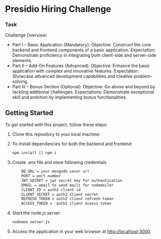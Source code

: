 # Presidio Hiring Challenge

### Task

Challenge Overview:
- Part I – Basic Application (Mandatory):
Objective: Construct the core backend and frontend components of a basic application.
Expectation: Demonstrate proficiency in integrating both client-side and server-side elements.
- Part II – Add-On Features (Advanced):
Objective: Enhance the basic application with complex and innovative features.
Expectation: Showcase advanced development capabilities and creative problem-solving.
- Part III – Bonus Section (Optional):
Objective: Go above and beyond by tackling additional challenges.
Expectations: Demonstrate exceptional skill and ambition by implementing bonus functionalities.

## Getting Started

To get started with this project, follow these steps:

1. Clone this repository to your local machine:

2. To install dependencies for both the backend and frontend:
    
    ```bash
    npm install || npm i
    ```
3. Create .env file and store following credentials
    ```bash
        DB_URL = your mongodb sever url
        PORT = port number
        JWT_SECRET = jwt secret key for authentication
        EMAIL = email to send mails for nodemailer
        CLIENT_ID = auth2 client id
        CLIENT_SECRET = auth2 client secret
        REFRESH_TOKEN = auth2 client refresh token
        ACCESS_TOKEN =  auth2 client aceess token
    ```
4. Start the node.js server:
    
    ```bash
    nodemon server.js
    ```
5. Access the application in your web browser at [http://localhost:3000](http://localhost:8000).